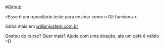 #Github

<Esse é um repositório teste para ensinar como o Git funciona.>

Saiba mais em [willianjustem.com.br](http://willianjusten.com.br)

Gostou do curso? Quer mais? Ajude com uma doação, até um café é válido =D
